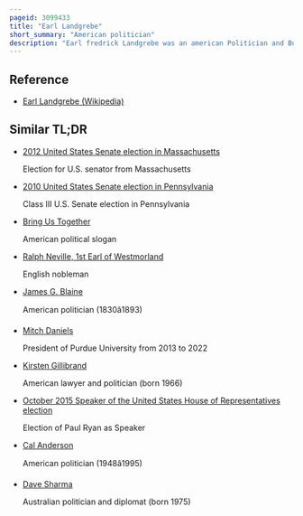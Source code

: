 ```yaml
---
pageid: 3099433
title: "Earl Landgrebe"
short_summary: "American politician"
description: "Earl fredrick Landgrebe was an american Politician and Businessman who served as republican Senator in the Indiana Senate and Member of the House of Representatives. During the Watergate Scandal he defended President Richard Nixon which Cost him his Seat in the 1974 congressional Election."
---
```


## Reference

- [Earl Landgrebe (Wikipedia)](https://en.wikipedia.org/?curid=3099433)

## Similar TL;DR

- [2012 United States Senate election in Massachusetts](/tldr/en/2012-united-states-senate-election-in-massachusetts)

  Election for U.S. senator from Massachusetts

- [2010 United States Senate election in Pennsylvania](/tldr/en/2010-united-states-senate-election-in-pennsylvania)

  Class III U.S. Senate election in Pennsylvania

- [Bring Us Together](/tldr/en/bring-us-together)

  American political slogan

- [Ralph Neville, 1st Earl of Westmorland](/tldr/en/ralph-neville-1st-earl-of-westmorland)

  English nobleman

- [James G. Blaine](/tldr/en/james-g-blaine)

  American politician (1830â1893)

- [Mitch Daniels](/tldr/en/mitch-daniels)

  President of Purdue University from 2013 to 2022

- [Kirsten Gillibrand](/tldr/en/kirsten-gillibrand)

  American lawyer and politician (born 1966)

- [October 2015 Speaker of the United States House of Representatives election](/tldr/en/october-2015-speaker-of-the-united-states-house-of-representatives-election)

  Election of Paul Ryan as Speaker

- [Cal Anderson](/tldr/en/cal-anderson)

  American politician (1948â1995)

- [Dave Sharma](/tldr/en/dave-sharma)

  Australian politician and diplomat (born 1975)
